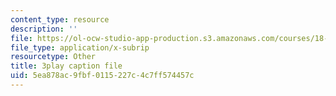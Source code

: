 ```yaml
---
content_type: resource
description: ''
file: https://ol-ocw-studio-app-production.s3.amazonaws.com/courses/18-01sc-single-variable-calculus-fall-2010/5ea878ac9fbf0115227c4c7ff574457c_ShGBRUx2ub8.srt
file_type: application/x-subrip
resourcetype: Other
title: 3play caption file
uid: 5ea878ac-9fbf-0115-227c-4c7ff574457c
---
```

